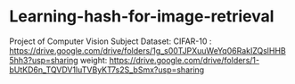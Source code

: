 # Learning-hash-for-image-retrieval
Project of Computer Vision Subject
Dataset: CIFAR-10 : https://drive.google.com/drive/folders/1g_s00TJPXuuWeYq06RakIZQslHHB5hh3?usp=sharing
weight: https://drive.google.com/drive/folders/1-bUtKD6n_TQVDV1luTVByKT7s2S_bSmx?usp=sharing
